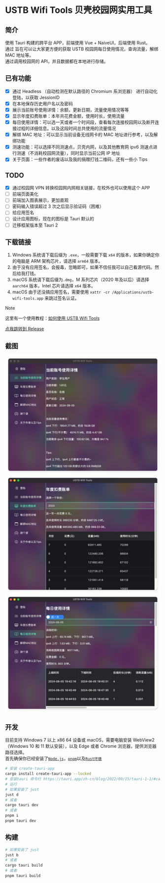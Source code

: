 # USTB Wifi Tools 贝壳校园网实用工具

## 简介

使用 Tauri 构建的跨平台 APP，前端使用 Vue + NaiveUI，后端使用 Rust。 \
通过
旨在可以让大家更方便的获取 USTB 校园网每日使用情况，查询流量，解绑 MAC 地址等。 \
通过调用校园网的 API，并且数据都在本地进行存储。

## 已有功能

- [x] 通过 Headless （自动检测在默认路径的 Chromium 系浏览器） 进行自动化登陆，以获取 JessionID
- [x] 在本地保存历史用户名以及密码
- [x] 展示当前账号使用详情：余额，更新日期，流量使用情况等等
- [x] 显示年度扣费账单：本年共花费金额，使用时长，使用流量
- [x] 每日使用详情：可以选一天或者一个时间段，查看每次连接校园网以及断开连接过程的详细信息。以及这段时间总共使用的流量情况
- [x] 解绑 MAC 地址：可以显示当前设备无线网卡的 MAC 地址进行参考，以及解绑功能
- [x] 测速功能：可以选择不同测速点，贝壳内网，以及其他教育网 ipv6 测速点进行测速（不消耗校园网流量），同时显示当前公网 IP 地址
- [x] 关于页面：一些作者的废话以及我的捐赠打钱二维码，还有一些小 Tips

## TODO

- [x] 通过校园网 VPN 转换校园网内网相关链接，在校外也可以使用这个 APP
- [ ] 前端页面美化
- [ ] 前端加入图表展示，更加直观
- [ ] 密码输入错误超过 3 次之后显示验证码（困难）
- [ ] 给应用签名
- [ ] 设计应用图标，现在的图标是 Tauri 默认的
- [ ] 迁移框架版本至 Tauri 2

## 下载链接

1. Windows 系统请下载后缀为 `.exe`，一般需要下载 `x64` 的版本，如果你确定你的电脑是 ARM 架构芯片，请选择 `arm64` 版本。
2. 由于没有应用签名，会报毒，忽略即可，如果不信任我可以自己看源代码。然后给我打钱。
3. macOS 系统请下载后缀为`.dmg`，M 系列芯片（2020 年及以后）请选择 `aarch64` 版本，Intel 芯片请选择 `x64` 版本。
4. macOS 由于还没搞应用签名，需要使用 `xattr -cr /Applications/ustb-wifi-tools.app` 来跳过签名认证。

> [!NOTE]  
> 这里有一个使用教程：[如何使用 USTB Wifi Tools](https://github.com/CakeAL/ustb-wifi-tools/blob/main/%E5%A6%82%E4%BD%95%E4%BD%BF%E7%94%A8%20USTB%20Wifi%20Tools%EF%BC%88%E5%90%AB%E5%A6%82%E4%BD%95%E6%96%B9%E4%BE%BF%E6%B3%A8%E9%94%80%E8%B4%A6%E5%8F%B7%EF%BC%89.pdf)

[点我跳转到 Release](https://github.com/CakeAL/ustb-wifi-tools/releases/)

## 截图

![](pics/image1.png)
![](pics/image2.png)
![](pics/image3.png)

## 开发

目前支持 Windows 7 以上 x86 64 设备或 macOS，需要电脑安装 WebView2（Windows 10 和 11 默认安装），以及 Edge 或者 Chrome 浏览器，提供浏览器路径选择。 \
首先确保你已经安装了[`Node.js`](https://nodejs.cn/download/)，[`pnpm`](https://www.pnpm.cn/)以及[`Rust环境`](https://www.rust-lang.org/zh-CN/tools/install)

```bash
# 安装 create-tauri-app
cargo install create-tauri-app --locked
# 安装tauri 命令行 https://tauri.app/zh-cn/blog/2022/09/15/tauri-1-1/#cargo-binstall-support-for-tauri-cli
# 运行
# 如果安装了 just
just d
# 或者
cargo tauri dev
# 或者
pnpm i
pnpm tauri dev
```

## 构建

```bash
# 如果安装了 just
just b
# 或者
cargo tauri build
# 或者
pnpm tauri build
```
